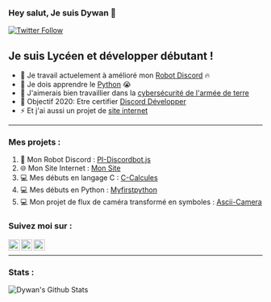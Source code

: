 ### Hey salut, Je suis Dywan 👋


[![Twitter Follow](https://img.shields.io/twitter/follow/Dywan77?color=1DA1F2&logo=twitter&style=for-the-badge)](https://twitter.com/intent/follow?original_referer=https%3A%2F%2Fgithub.com%2FDywan77r&screen_name=Dywan771)

## Je suis Lycéen et développer débutant !

- 🔭 Je travail actuelement à amélioré mon [Robot Discord](https://github.com/Dywan77/JavaScript/tree/main/PI%20Discord-robot) 🔥
- 🌱 Je dois apprendre le [Python](https://github.com/Dywan77/Python) 😭
- 👯 J'aimerais bien travaillier dans la [cybersécurité de l'armée de terre](https://www.sengager.fr/emplois/informatique-telecoms/specialiste-cybersecurite)
- 🥅 Objectif 2020: Etre certifier [Discord Développer](https://support.discord.com/hc/fr/articles/360040720412-Bot-Verification-and-Data-Whitelisting)
- ⚡ Et j'ai aussi un projet de [site internet](https://github.com/Dywan77/HTML-CSS/tree/main/Developper-France.net)

---

  ### Mes projets :

1. 🤖 Mon Robot Discord : [PI-Discordbot.js](https://github.com/Dywan77/JavaScript/tree/main/PI%20Discord-robot)
2. 🌐 Mon Site Internet : [Mon Site](https://github.com/Dywan77/HTML-CSS/tree/main/Developper-France.net)
3. 💻 Mes débuts en langage C : [C-Calcules](https://github.com/Dywan77/C)
4. 💻 Mes débuts en Python : [Myfirstpython](https://github.com/Dywan77/Python)
5. 💻 Mon projet de flux de caméra transformé en symboles : [Ascii-Camera](https://github.com/Dywan77/HTML-CSS/tree/main/Developper-France.net/ascii-cam)

### Suivez moi sur :

[<img align="left" alt="Dywan | YouTube" width="22px" src="https://cdn.jsdelivr.net/npm/simple-icons@v3/icons/youtube.svg" />][youtube]
[<img align="left" alt="Dywan771 | Twitter" width="22px" src="https://cdn.jsdelivr.net/npm/simple-icons@v3/icons/twitter.svg" />][twitter]
[<img align="left" alt="Dywan77 | Instagram" width="22px" src="https://cdn.jsdelivr.net/npm/simple-icons@v3/icons/instagram.svg" />][instagram]
<br/>

---

### Stats :

  <img align="left" alt="Dywan's Github Stats" src="https://github-readme-stats.vercel.app/api?username=Dywan77&show_icons=true&theme=radical" />



[twitter]: https://twitter.com/intent/follow?original_referer=https%3A%2F%2Fgithub.com%2FDywan77r&screen_name=Dywan771
[youtube]: https://www.youtube.com/channel/UCsgPYzCdaRK4dofWhYl0sTA/?sub_confirmation=1
[instagram]: https://www.instagram.com/dywan77/
